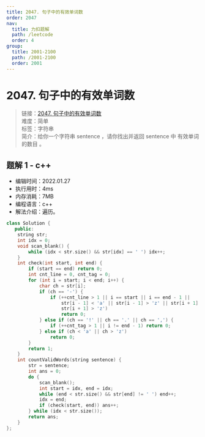 ```yaml
---
title: 2047. 句子中的有效单词数
order: 2047
nav:
  title: 力扣题解
  path: /leetcode
  order: 4
group:
  title: 2001-2100
  path: /2001-2100
  order: 2001
---
```


# 2047. 句子中的有效单词数

> 链接：[2047. 句子中的有效单词数](https://leetcode-cn.com/problems/number-of-valid-words-in-a-sentence/)  
> 难度：简单  
> 标签：字符串  
> 简介：给你一个字符串 sentence ，请你找出并返回 sentence 中 有效单词的数目 。

## 题解 1 - c++

- 编辑时间：2022.01.27
- 执行用时：4ms
- 内存消耗：7MB
- 编程语言：c++
- 解法介绍：遍历。

```cpp
class Solution {
   public:
    string str;
    int idx = 0;
    void scan_blank() {
        while (idx < str.size() && str[idx] == ' ') idx++;
    }
    int check(int start, int end) {
        if (start == end) return 0;
        int cnt_line = 0, cnt_tag = 0;
        for (int i = start; i < end; i++) {
            char ch = str[i];
            if (ch == '-') {
                if (++cnt_line > 1 || i == start || i == end - 1 ||
                    str[i - 1] < 'a' || str[i - 1] > 'z' || str[i + 1] < 'a' ||
                    str[i + 1] > 'z')
                    return 0;
            } else if (ch == '!' || ch == '.' || ch == ',') {
                if (++cnt_tag > 1 || i != end - 1) return 0;
            } else if (ch < 'a' || ch > 'z')
                return 0;
        }
        return 1;
    }
    int countValidWords(string sentence) {
        str = sentence;
        int ans = 0;
        do {
            scan_blank();
            int start = idx, end = idx;
            while (end < str.size() && str[end] != ' ') end++;
            idx = end;
            if (check(start, end)) ans++;
        } while (idx < str.size());
        return ans;
    }
};
```
